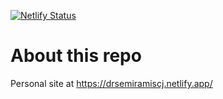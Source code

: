 [![Netlify Status](https://api.netlify.com/api/v1/badges/b6c54119-84c8-481c-8f9a-daca1c31dda6/deploy-status)](https://drsemiramiscj.netlify.app/)

# About this repo
Personal site at https://drsemiramiscj.netlify.app/
